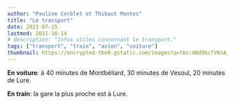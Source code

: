 ```yaml
---
author: "Pauline Corblet et Thibaut Montes"
title: "Le transport"
date: 2021-07-15
lastmod: 2021-10-14
# description: "Infos utiles concernant le transport."
tags: ["transport", "train", "avion", "voiture"]
thumbnail: https://encrypted-tbn0.gstatic.com/images?q=tbn:ANd9GcTVKnA_S_qRS6BeEeVIxYlgTVUoAfjiRsw8Iw&usqp=CAU
---
```


**En voiture**: à 40 minutes de Montbéliard, 30 minutes de Vesoul, 20 minutes de Lure.

**En train**: la gare la plus proche est à Lure.

